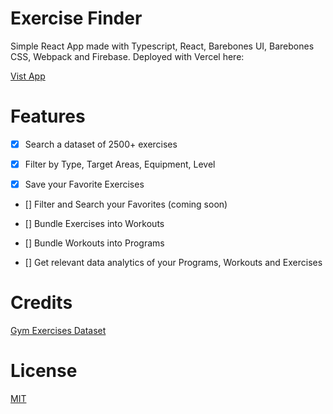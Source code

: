 # Exercise Finder

Simple React App made with Typescript, React, Barebones UI, Barebones CSS, Webpack and Firebase. Deployed with Vercel here:

[Vist App](https://wimogas-exercise-finder.vercel.app/)

# Features

- [x] Search a dataset of 2500+ exercises

- [x] Filter by Type, Target Areas, Equipment, Level

- [x] Save your Favorite Exercises

- [] Filter and Search your Favorites (coming soon)

- [] Bundle Exercises into Workouts

- [] Bundle Workouts into Programs

- [] Get relevant data analytics of your Programs, Workouts and Exercises


# Credits

[Gym Exercises Dataset](https://www.kaggle.com/datasets/niharika41298/gym-exercise-data)

# License

[MIT](LICENSE.md)
